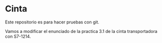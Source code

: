 # Cinta
Este repositorio es para hacer pruebas con git.

Vamos a modificar el enunciado de la practica 3.1 de la cinta transportadora con S7-1214.

